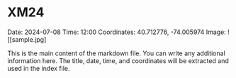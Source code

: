 # XM24
Date: 2024-07-08
Time: 12:00
Coordinates: 40.712776, -74.005974
Image: ![[sample.jpg]

This is the main content of the markdown file. You can write any additional information here. The title, date, time, and coordinates will be extracted and used in the index file.
